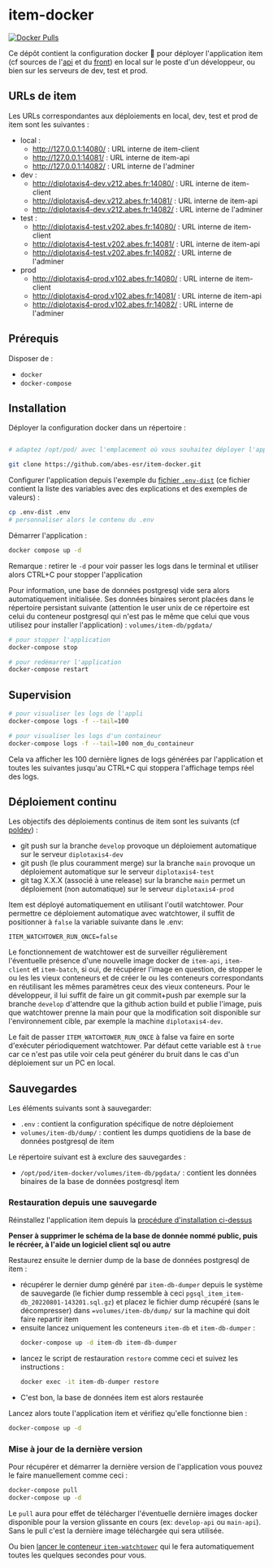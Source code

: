 # item-docker

[![Docker Pulls](https://img.shields.io/docker/pulls/abesesr/item.svg)](https://hub.docker.com/r/abesesr/item/)

Ce dépôt contient la configuration docker 🐳 pour déployer l'application item (cf sources de l'[api](https://github.com/abes-esr/item-api) et du [front](https://github.com/abes-esr/item-client)) en local sur le poste d'un développeur, ou bien sur les serveurs de dev, test et prod. 

## URLs de item

Les URLs correspondantes aux déploiements en local, dev, test et prod de item sont les suivantes :

- local :
  - http://127.0.0.1:14080/ : URL interne de item-client
  - http://127.0.0.1:14081/ : URL interne de item-api
  - http://127.0.0.1:14082/ : URL interne de l'adminer
- dev :
  - http://diplotaxis4-dev.v212.abes.fr:14080/ : URL interne de item-client
  - http://diplotaxis4-dev.v212.abes.fr:14081/ : URL interne de item-api
  - http://diplotaxis4-dev.v212.abes.fr:14082/ : URL interne de l'adminer
- test :
  - http://diplotaxis4-test.v202.abes.fr:14080/ : URL interne de item-client
  - http://diplotaxis4-test.v202.abes.fr:14081/ : URL interne de item-api
  - http://diplotaxis4-test.v202.abes.fr:14082/ : URL interne de l'adminer
- prod
  - http://diplotaxis4-prod.v102.abes.fr:14080/ : URL interne de item-client
  - http://diplotaxis4-prod.v102.abes.fr:14081/ : URL interne de item-api
  - http://diplotaxis4-prod.v102.abes.fr:14082/ : URL interne de l'adminer

## Prérequis
Disposer de :
- ``docker``
- ``docker-compose``

## Installation

Déployer la configuration docker dans un répertoire :

```bash

# adaptez /opt/pod/ avec l'emplacement où vous souhaitez déployer l'application et cloner le projet

git clone https://github.com/abes-esr/item-docker.git
```
Configurer l'application depuis l'exemple du [fichier ``.env-dist``](./.env-dist) (ce fichier contient la liste des variables avec des explications et des exemples de valeurs) :

```bash
cp .env-dist .env
# personnaliser alors le contenu du .env
```
Démarrer l'application :

```bash
docker compose up -d
```

Remarque : retirer le ``-d`` pour voir passer les logs dans le terminal et utiliser alors CTRL+C pour stopper l'application

Pour information, une base de données postgresql vide sera alors automatiquement initialisée. Ses données binaires seront placées dans le répertoire persistant suivante (attention le user unix de ce répertoire est celui du conteneur postgresql qui n'est pas le même que celui que vous utilisez pour installer l'application) : ``volumes/item-db/pgdata/``
```bash
# pour stopper l'application
docker-compose stop

# pour redémarrer l'application
docker-compose restart
```
## Supervision

```bash
# pour visualiser les logs de l'appli
docker-compose logs -f --tail=100

# pour visualiser les logs d'un containeur
docker-compose logs -f --tail=100 nom_du_containeur
```

Cela va afficher les 100 dernière lignes de logs générées par l'application et toutes les suivantes jusqu'au CTRL+C qui stoppera l'affichage temps réel des logs.

## Déploiement continu

Les objectifs des déploiements continus de item sont les suivants (cf [poldev](https://github.com/abes-esr/abes-politique-developpement/blob/main/01-Gestion%20du%20code%20source.md#utilisation-des-branches)) :
- git push sur la branche ``develop`` provoque un déploiement automatique sur le serveur ``diplotaxis4-dev``
- git push (le plus couramment merge) sur la branche ``main`` provoque un déploiement automatique sur le serveur ``diplotaxis4-test``
- git tag X.X.X (associé à une release) sur la branche ``main`` permet un déploiement (non automatique) sur le serveur ``diplotaxis4-prod``

Item est déployé automatiquement en utilisant l'outil watchtower. Pour permettre ce déploiement automatique avec watchtower, il suffit de positionner à ``false`` la variable suivante dans le .env:
```env
ITEM_WATCHTOWER_RUN_ONCE=false
```

Le fonctionnement de watchtower est de surveiller régulièrement l'éventuelle présence d'une nouvelle image docker de ``item-api``, ``item-client`` et ``item-batch``, si oui, de récupérer l'image en question, de stopper le ou les les vieux conteneurs et de créer le ou les conteneurs correspondants en réutilisant les mêmes paramètres ceux des vieux conteneurs. Pour le développeur, il lui suffit de faire un git commit+push par exemple sur la branche ``develop`` d'attendre que la github action build et publie l'image, puis que watchtower prenne la main pour que la modification soit disponible sur l'environnement cible, par exemple la machine ``diplotaxis4-dev``.

Le fait de passer ``ITEM_WATCHTOWER_RUN_ONCE`` à false va faire en sorte d'exécuter périodiquement watchtower. Par défaut cette variable est à ``true`` car ce n'est pas utile voir cela peut générer du bruit dans le cas d'un déploiement sur un PC en local.


## Sauvegardes

Les éléments suivants sont à sauvegarder:
- ``.env`` : contient la configuration spécifique de notre déploiement
- ``volumes/item-db/dump/`` : contient les dumps quotidiens de la base de données postgresql de item

Le répertoire suivant est à exclure des sauvegardes :
- ``/opt/pod/item-docker/volumes/item-db/pgdata/`` : contient les données binaires de la base de données postgresql item

### Restauration depuis une sauvegarde

Réinstallez l'application item depuis la [procédure d'installation ci-dessus](#installation)

**Penser à supprimer le schéma de la base de donnée nommé public, puis le récréer, à l'aide un logiciel client sql ou autre**

Restaurez ensuite le dernier dump de la base de données postgresql de item :
- récupérer le dernier dump généré par ``item-db-dumper`` depuis le système de sauvegarde (le fichier dump ressemble à ceci ``pgsql_item_item-db_20220801-143201.sql.gz``) et placez le fichier dump récupéré (sans le décompresser) dans ``=volumes/item-db/dump/`` sur la machine qui doit faire repartir item
- ensuite lancez uniquement les conteneurs ``item-db`` et ``item-db-dumper`` :
   ```bash
   docker-compose up -d item-db item-db-dumper
   ```
- lancez le script de restauration ``restore`` comme ceci et suivez les instructions :
   ```bash
   docker exec -it item-db-dumper restore
   ```
- C'est bon, la base de données item est alors restaurée

Lancez alors toute l'application item et vérifiez qu'elle fonctionne bien :
```bash
docker-compose up -d
```

### Mise à jour de la dernière version

Pour récupérer et démarrer la dernière version de l'application vous pouvez le faire manuellement comme ceci :
```bash
docker-compose pull
docker-compose up -d
```
Le ``pull`` aura pour effet de télécharger l'éventuelle dernière images docker disponible pour la version glissante en cours (ex: ``develop-api`` ou ``main-api``). Sans le pull c'est la dernière image téléchargée qui sera utilisée.

Ou bien [lancer le conteneur ``item-watchtower``](https://github.com/abes-esr/item-docker/blob/develop/README.md#d%C3%A9ploiement-continu) qui le fera automatiquement toutes les quelques secondes pour vous.


